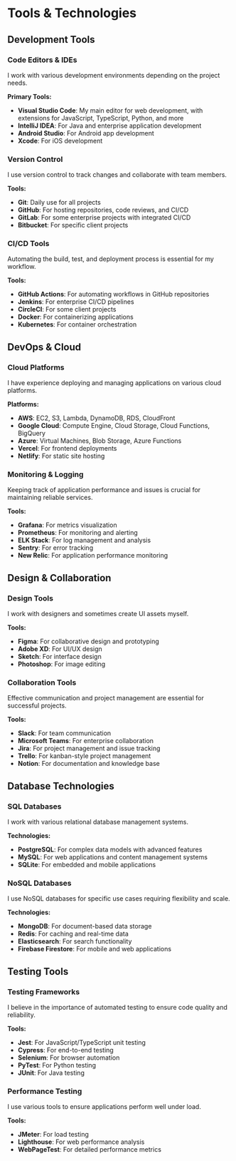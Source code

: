 # Tools & Technologies

## Development Tools

### Code Editors & IDEs
I work with various development environments depending on the project needs.

**Primary Tools:**
- **Visual Studio Code**: My main editor for web development, with extensions for JavaScript, TypeScript, Python, and more
- **IntelliJ IDEA**: For Java and enterprise application development
- **Android Studio**: For Android app development
- **Xcode**: For iOS development

### Version Control
I use version control to track changes and collaborate with team members.

**Tools:**
- **Git**: Daily use for all projects
- **GitHub**: For hosting repositories, code reviews, and CI/CD
- **GitLab**: For some enterprise projects with integrated CI/CD
- **Bitbucket**: For specific client projects

### CI/CD Tools
Automating the build, test, and deployment process is essential for my workflow.

**Tools:**
- **GitHub Actions**: For automating workflows in GitHub repositories
- **Jenkins**: For enterprise CI/CD pipelines
- **CircleCI**: For some client projects
- **Docker**: For containerizing applications
- **Kubernetes**: For container orchestration

## DevOps & Cloud

### Cloud Platforms
I have experience deploying and managing applications on various cloud platforms.

**Platforms:**
- **AWS**: EC2, S3, Lambda, DynamoDB, RDS, CloudFront
- **Google Cloud**: Compute Engine, Cloud Storage, Cloud Functions, BigQuery
- **Azure**: Virtual Machines, Blob Storage, Azure Functions
- **Vercel**: For frontend deployments
- **Netlify**: For static site hosting

### Monitoring & Logging
Keeping track of application performance and issues is crucial for maintaining reliable services.

**Tools:**
- **Grafana**: For metrics visualization
- **Prometheus**: For monitoring and alerting
- **ELK Stack**: For log management and analysis
- **Sentry**: For error tracking
- **New Relic**: For application performance monitoring

## Design & Collaboration

### Design Tools
I work with designers and sometimes create UI assets myself.

**Tools:**
- **Figma**: For collaborative design and prototyping
- **Adobe XD**: For UI/UX design
- **Sketch**: For interface design
- **Photoshop**: For image editing

### Collaboration Tools
Effective communication and project management are essential for successful projects.

**Tools:**
- **Slack**: For team communication
- **Microsoft Teams**: For enterprise collaboration
- **Jira**: For project management and issue tracking
- **Trello**: For kanban-style project management
- **Notion**: For documentation and knowledge base

## Database Technologies

### SQL Databases
I work with various relational database management systems.

**Technologies:**
- **PostgreSQL**: For complex data models with advanced features
- **MySQL**: For web applications and content management systems
- **SQLite**: For embedded and mobile applications

### NoSQL Databases
I use NoSQL databases for specific use cases requiring flexibility and scale.

**Technologies:**
- **MongoDB**: For document-based data storage
- **Redis**: For caching and real-time data
- **Elasticsearch**: For search functionality
- **Firebase Firestore**: For mobile and web applications

## Testing Tools

### Testing Frameworks
I believe in the importance of automated testing to ensure code quality and reliability.

**Tools:**
- **Jest**: For JavaScript/TypeScript unit testing
- **Cypress**: For end-to-end testing
- **Selenium**: For browser automation
- **PyTest**: For Python testing
- **JUnit**: For Java testing

### Performance Testing
I use various tools to ensure applications perform well under load.

**Tools:**
- **JMeter**: For load testing
- **Lighthouse**: For web performance analysis
- **WebPageTest**: For detailed performance metrics 
